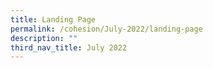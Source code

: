 ```yaml
---
title: Landing Page
permalink: /cohesion/July-2022/landing-page
description: ""
third_nav_title: July 2022
---
```

